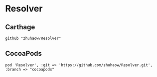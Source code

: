 # Resolver

## Carthage

```
github "zhuhaow/Resolver"
```

## CocoaPods

```
pod 'Resolver', :git => 'https://github.com/zhuhaow/Resolver.git', :branch => "cocoapods"
```

